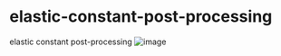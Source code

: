 # elastic-constant-post-processing
elastic constant post-processing
![image](https://user-images.githubusercontent.com/70269792/147798035-06b4b3bc-daa2-41b7-b5f9-e2ff153b3d82.png)

